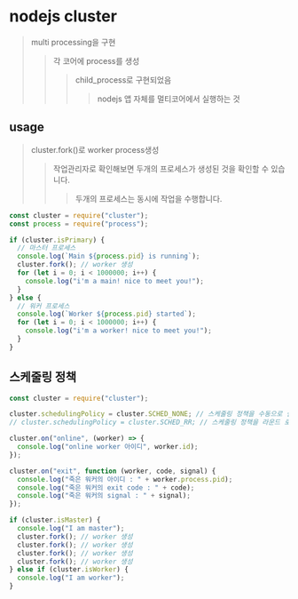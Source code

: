 # nodejs cluster

> multi processing을 구현
>
> > 각 코어에 process를 생성
> >
> > > child_process로 구현되었음
> > >
> > > > nodejs 앱 자체를 멀티코어에서 실행하는 것

## usage

> cluster.fork()로 worker process생성
>
> > 작업관리자로 확인해보면 두개의 프로세스가 생성된 것을 확인할 수 있습니다.
> >
> > > 두개의 프로세스는 동시에 작업을 수행합니다.

```js
const cluster = require("cluster");
const process = require("process");

if (cluster.isPrimary) {
  // 마스터 프로세스
  console.log(`Main ${process.pid} is running`);
  cluster.fork(); // worker 생성
  for (let i = 0; i < 1000000; i++) {
    console.log("i'm a main! nice to meet you!");
  }
} else {
  // 워커 프로세스
  console.log(`Worker ${process.pid} started`);
  for (let i = 0; i < 1000000; i++) {
    console.log("i'm a worker! nice to meet you!");
  }
}
```

## 스케줄링 정책

```js
const cluster = require("cluster");

cluster.schedulingPolicy = cluster.SCHED_NONE; // 스케줄링 정책을 수동으로 설정
// cluster.schedulingPolicy = cluster.SCHED_RR; // 스케줄링 정책을 라운드 로빈으로 설정

cluster.on("online", (worker) => {
  console.log("online worker 아이디", worker.id);
});

cluster.on("exit", function (worker, code, signal) {
  console.log("죽은 워커의 아이디 : " + worker.process.pid);
  console.log("죽은 워커의 exit code : " + code);
  console.log("죽은 워커의 signal : " + signal);
});

if (cluster.isMaster) {
  console.log("I am master");
  cluster.fork(); // worker 생성
  cluster.fork(); // worker 생성
  cluster.fork(); // worker 생성
  cluster.fork(); // worker 생성
} else if (cluster.isWorker) {
  console.log("I am worker");
}
```
